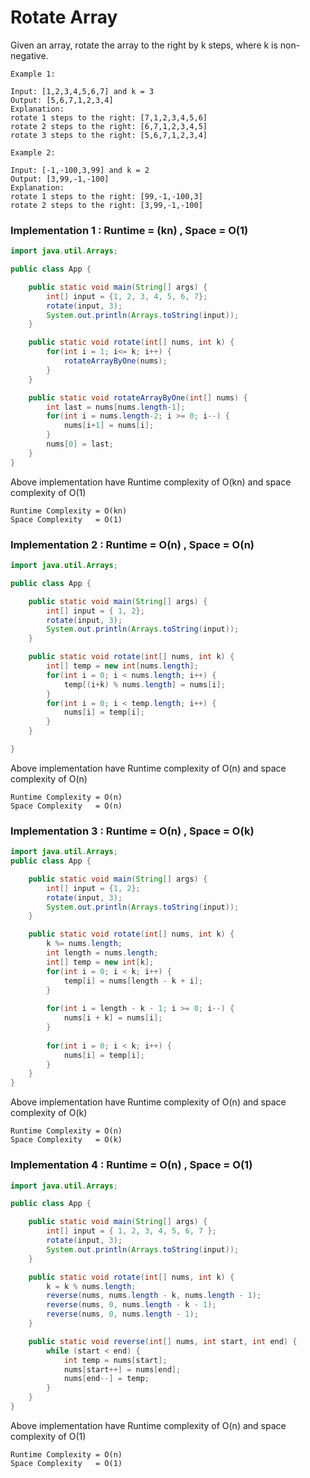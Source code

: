# Rotate Array

Given an array, rotate the array to the right by k steps, where k is non-negative.

```
Example 1:

Input: [1,2,3,4,5,6,7] and k = 3
Output: [5,6,7,1,2,3,4]
Explanation:
rotate 1 steps to the right: [7,1,2,3,4,5,6]
rotate 2 steps to the right: [6,7,1,2,3,4,5]
rotate 3 steps to the right: [5,6,7,1,2,3,4]

Example 2:

Input: [-1,-100,3,99] and k = 2
Output: [3,99,-1,-100]
Explanation: 
rotate 1 steps to the right: [99,-1,-100,3]
rotate 2 steps to the right: [3,99,-1,-100]
```

### Implementation 1 : Runtime = (kn) , Space = O(1)

```java
import java.util.Arrays;

public class App {

	public static void main(String[] args) {
		int[] input = {1, 2, 3, 4, 5, 6, 7};
		rotate(input, 3);
		System.out.println(Arrays.toString(input));
	}

	public static void rotate(int[] nums, int k) {
		for(int i = 1; i<= k; i++) {
			rotateArrayByOne(nums);
		}
	}

	public static void rotateArrayByOne(int[] nums) {
		int last = nums[nums.length-1];
		for(int i = nums.length-2; i >= 0; i--) {
			nums[i+1] = nums[i];
		}
		nums[0] = last;
	}
}
```
Above implementation have Runtime complexity of O(kn) and space complexity of O(1)

```
Runtime Complexity = O(kn)
Space Complexity   = O(1)
```
### Implementation 2 : Runtime = O(n) , Space = O(n)

```java
import java.util.Arrays;

public class App {

	public static void main(String[] args) {
		int[] input = { 1, 2};
		rotate(input, 3);
		System.out.println(Arrays.toString(input));
	}

	public static void rotate(int[] nums, int k) {
		int[] temp = new int[nums.length];
		for(int i = 0; i < nums.length; i++) {
			temp[(i+k) % nums.length] = nums[i];
		}
		for(int i = 0; i < temp.length; i++) {
			nums[i] = temp[i];
		}
	}

}
```
Above implementation have Runtime complexity of O(n) and space complexity of O(n)

```
Runtime Complexity = O(n)
Space Complexity   = O(n)
```

### Implementation 3 : Runtime = O(n) , Space = O(k)

```java
import java.util.Arrays;
public class App {

	public static void main(String[] args) {
		int[] input = {1, 2};
		rotate(input, 3);
		System.out.println(Arrays.toString(input));
	}

	public static void rotate(int[] nums, int k) {
		k %= nums.length;
		int length = nums.length;
		int[] temp = new int[k];
		for(int i = 0; i < k; i++) {
			temp[i] = nums[length - k + i];
		}
		
		for(int i = length - k - 1; i >= 0; i--) {
			nums[i + k] = nums[i];
		}
		
		for(int i = 0; i < k; i++) {
			nums[i] = temp[i];
		}
	}
}
```

Above implementation have Runtime complexity of O(n) and space complexity of O(k)

```
Runtime Complexity = O(n)
Space Complexity   = O(k)
```

### Implementation 4 : Runtime = O(n) , Space = O(1)

```java
import java.util.Arrays;

public class App {

	public static void main(String[] args) {
		int[] input = { 1, 2, 3, 4, 5, 6, 7 };
		rotate(input, 3);
		System.out.println(Arrays.toString(input));
	}

	public static void rotate(int[] nums, int k) {
		k = k % nums.length;
		reverse(nums, nums.length - k, nums.length - 1);
		reverse(nums, 0, nums.length - k - 1);
		reverse(nums, 0, nums.length - 1);
	}

	public static void reverse(int[] nums, int start, int end) {
		while (start < end) {
			int temp = nums[start];
			nums[start++] = nums[end];
			nums[end--] = temp;
		}
	}
}
```

Above implementation have Runtime complexity of O(n) and space complexity of O(1)

```
Runtime Complexity = O(n)
Space Complexity   = O(1)
```
